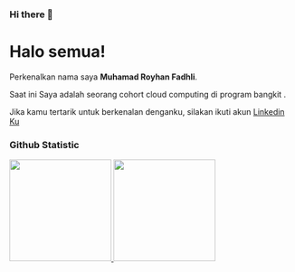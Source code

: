 ### Hi there 👋
# Halo semua! 

Perkenalkan nama saya **Muhamad Royhan Fadhli**.<br>

Saat ini Saya adalah seorang cohort cloud computing di program bangkit .<br>

Jika kamu tertarik untuk berkenalan denganku, silakan ikuti akun <a href="https://www.linkedin.com/in/muhammad-royhan-fadhli-7b2aa5167/">Linkedin Ku </a>


### Github Statistic
<p align="left">
<a href="https://github.com/penuliscode">
  <img height="180em" src="https://github-readme-stats-eight-theta.vercel.app/api?username=penuliscode&show_icons=true&theme=algolia&include_all_commits=true&count_private=true"/>
  <img height="180em" src="https://github-readme-stats-eight-theta.vercel.app/api/top-langs/?username=penuliscode&layout=compact&layout=compact&theme=algolia"/>
</a>
</p>
